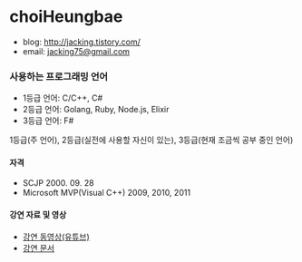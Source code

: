 # choiHeungbae
- blog: http://jacking.tistory.com/
- email: jacking75@gmail.com


### 사용하는 프로그래밍 언어
- 1등급 언어: C/C++, C#
- 2등급 언어: Golang, Ruby, Node.js, Elixir
- 3등급 언어: F#

1등급(주 언어), 2등급(실전에 사용할 자신이 있는), 3등급(현재 조금씩 공부 중인 언어)


#### 자격
- SCJP   2000. 09. 28
- Microsoft MVP(Visual C++) 2009, 2010, 2011


#### 강연 자료 및 영상
- [강연 동영상(유튜브)](http://www.youtube.com/user/jacking75?feature=mhee)
- [강연 문서](http://www.slideshare.net/jacking)
